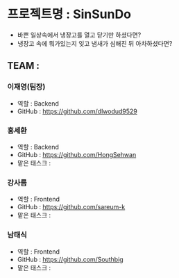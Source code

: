 # 프로젝트명 : SinSunDo
- 바쁜 일상속에서 냉장고를 열고 닫기만 하셨다면?
- 냉장고 속에 뭐가있는지 잊고 냄새가 심해진 뒤 아차하셨다면?

## TEAM :

### 이재영(팀장)
* 역할 : Backend
* GitHub : https://github.com/dlwodud9529

### 홍세환
* 역할 : Backend
* GitHub : https://github.com/HongSehwan
* 맡은 태스크 : 

### 강사름
* 역할 : Frontend
* GitHub : https://github.com/sareum-k
* 맡은 태스크 : 

### 남태식
* 역할 : Frontend
* GitHub : https://github.com/Southbig
* 맡은 태스크 : 
